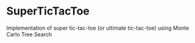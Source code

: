 # SuperTicTacToe
Implementation of super tic-tac-toe (or ultimate tic-tac-toe) using Monte Carlo Tree Search

